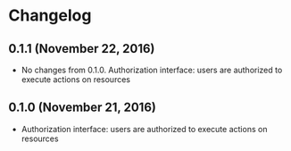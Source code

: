 # Changelog

## 0.1.1 (November 22, 2016)

* No changes from 0.1.0. Authorization interface: users are authorized to execute actions on resources

## 0.1.0 (November 21, 2016)

* Authorization interface: users are authorized to execute actions on resources
